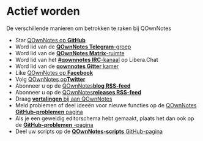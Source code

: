# Actief worden

De verschillende manieren om betrokken te raken bij QOwnNotes

- Star [QOwnNotes op **GitHub**](https://github.com/pbek/QOwnNotes)
- Word lid van de [ **QOwnNotes Telegram**-groep](https://t.me/QOwnNotes)
- Word lid van de [**QOwnNotes Matrix**-ruimte](https://app.element.io/#/room/#qownnotes:matrix.org)
- Word lid van het [**#qownnotes IRC**-kanaal](https://web.libera.chat/#qownnotes) op Libera.Chat
- Word lid van de [**qownnotes Gitter** kamer](https://gitter.im/qownnotes/qownnotes)
- Like [QOwnNotes op **Facebook**](https://www.facebook.com/QOwnNotes/)
- Volg [QOwnNotes op**Twitter**](https://twitter.com/QOwnNotes)
- Abonneer u op de [QOwnNotes**blog RSS-feed**](https://feeds.feedburner.com/QOwnNotesBlog)
- Abonneer u op de [QOwnNotes**releases RSS-feed**](https://feeds.feedburner.com/QOwnNotesReleases)
- Draag [**vertalingen** bij aan QOwnNotes](translation.md)
- Meld problemen of deel ideeën voor nieuwe functies op de [QOwnNotes **GitHub-problemen** pagina](https://github.com/pbek/QOwnNotes/issues)
- Als je een geweldig editorschema hebt gemaakt, plaats het dan ook op de [**GitHub-problemen** -pagina](https://github.com/pbek/QOwnNotes/issues)
- Deel uw scripts op de [**QOwnNotes-scripts** GitHub-pagina](https://github.com/qownnotes/scripts)
